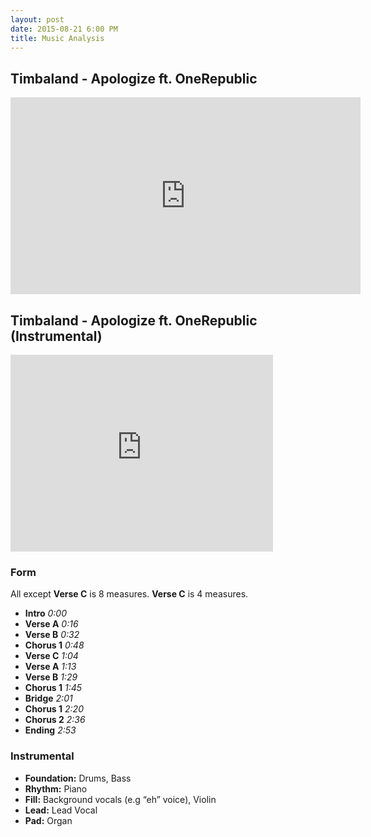 ```yaml
---
layout: post
date: 2015-08-21 6:00 PM
title: Music Analysis
---
```



## Timbaland - Apologize ft. OneRepublic

<iframe width="560" height="315" src="https://www.youtube.com/embed/ZSM3w1v-A_Y" frameborder="0" allowfullscreen></iframe>


## Timbaland - Apologize ft. OneRepublic (Instrumental)

<iframe width="420" height="315" src="https://www.youtube.com/embed/wZLXckwgQRw" frameborder="0" allowfullscreen></iframe>



### Form

All except **Verse C** is 8 measures. **Verse C** is 4 measures.

* **Intro**     *0:00*
* **Verse A**   *0:16*
* **Verse B**   *0:32*
* **Chorus 1**  *0:48*
* **Verse C**   *1:04*
* **Verse A**   *1:13*
* **Verse B**   *1:29*
* **Chorus 1**  *1:45*
* **Bridge**    *2:01*
* **Chorus 1**  *2:20*
* **Chorus 2**  *2:36*
* **Ending**    *2:53*


### Instrumental

* **Foundation:** Drums, Bass
* **Rhythm:** Piano
* **Fill:** Background vocals (e.g “eh” voice), Violin
* **Lead:** Lead Vocal
* **Pad:** Organ
